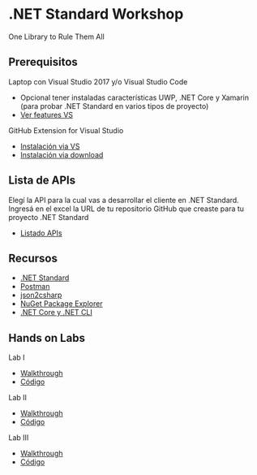 # .NET Standard Workshop
One Library to Rule Them All

## Prerequisitos

Laptop con Visual Studio 2017 y/o Visual Studio Code
- Opcional tener instaladas características UWP, .NET Core y Xamarin (para probar .NET Standard en varios tipos de proyecto)
- [Ver features VS](docs/Prerequisitos-VS-2017.png)
    
GitHub Extension for Visual Studio 
- [Instalación via VS](docs/GitHub-Extension-VS.png)
- [Instalación via download](https://visualstudio.github.com/)

## Lista de APIs
Elegí la API para la cual vas a desarrollar el cliente en .NET Standard. Ingresá en el excel la URL de tu repositorio GitHub que creaste para tu proyecto .NET Standard
- [Listado APIs](https://1drv.ms/x/s!At67yfddFzMeiEUm_8qrqtv49C4c)  
    
## Recursos
- [.NET Standard](https://docs.microsoft.com/en-us/dotnet/standard/net-standard)
- [Postman](https://www.getpostman.com/)
- [json2csharp](http://json2csharp.com/)
- [NuGet Package Explorer](https://github.com/NuGetPackageExplorer/NuGetPackageExplorer)
- [.NET Core y .NET CLI](https://www.microsoft.com/net/core)

## Hands on Labs
Lab I
- [Walkthrough](docs/lab-1.md)
- [Código](src/lab-1)

Lab II
- [Walkthrough](docs/lab-2.md)
- [Código](src/lab-2)

Lab III
- [Walkthrough](docs/lab-3.md)
- [Código](src/lab-3)